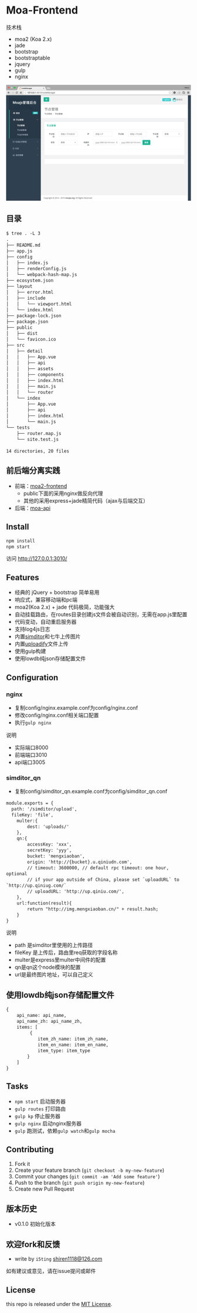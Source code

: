 # Moa-Frontend

技术栈

- moa2 (Koa 2.x)
- jade
- bootstrap
- bootstraptable
- jquery
- gulp
- nginx

![](doc/preview.png)

## 目录

```shell
$ tree . -L 3
.
├── README.md
├── app.js
├── config
│   ├── index.js
│   ├── renderConfig.js
│   └── webpack-hash-map.js
├── ecosystem.json
├── layout
│   ├── error.html
│   ├── include
│   │   └── viewport.html
│   └── index.html
├── package-lock.json
├── package.json
├── public
│   ├── dist
│   └── favicon.ico
├── src
│   ├── detail
│   │   ├── App.vue
│   │   ├── api
│   │   ├── assets
│   │   ├── components
│   │   ├── index.html
│   │   ├── main.js
│   │   └── router
│   └── index
│       ├── App.vue
│       ├── api
│       ├── index.html
│       └── main.js
└── tests
    ├── router.map.js
    └── site.test.js

14 directories, 20 files
```

## 前后端分离实践

- 前端：[moa2-frontend](https://github.com/moajs/moa2-frontend)
  - public下面的采用nginx做反向代理
  - 其他的采用express+jade精简代码（ajax与后端交互）
- 后端：[moa-api](https://github.com/moajs/moa-api)

## Install

```
npm install 
npm start
```

访问 http://127.0.0.1:3010/

## Features

- 经典的 jQuery + bootstrap 简单易用
- 响应式，兼容移动端和pc端
- moa2(Koa 2.x) + jade 代码极简，功能强大
- 自动挂载路由，在routes目录创建js文件会被自动识别，无需在app.js里配置
- 代码变动，自动重启服务器
- 支持log4js日志
- 内置[simditor](http://simditor.tower.im/)和七牛上传图片
- 内置[uploadify](https://github.com/i5ting/uploadify)文件上传
- 使用gulp构建
- 使用lowdb纯json存储配置文件

## Configuration

### nginx

- 复制config/nginx.example.conf为config/nginx.conf
- 修改config/nginx.conf相关端口配置
- 执行`gulp nginx`

说明

- 实际端口8000
- 前端端口3010
- api端口3005

### simditor_qn

- 复制config/simditor_qn.example.conf为config/simditor_qn.conf

```
module.exports = {
  path: '/simditor/upload',
  fileKey: 'file',
	multer:{ 
	 	dest: 'uploads/' 
	},
	qn:{
		accessKey: 'xxx',
		secretKey: 'yyy',
		bucket: 'mengxiaoban',
		origin: 'http://{bucket}.u.qiniudn.com',
		// timeout: 3600000, // default rpc timeout: one hour, optional
		// if your app outside of China, please set `uploadURL` to `http://up.qiniug.com/`
		// uploadURL: 'http://up.qiniu.com/',
	},
	url:function(result){
		return "http://img.mengxiaoban.cn/" + result.hash;
	}
}
```

说明

- path 是simditor里使用的上传路径
- fileKey 是上传后，路由里req获取的字段名称
- multer是express里multer中间件的配置
- qn是qn这个node模块的配置
- url是最终图片地址，可以自己定义

## 使用lowdb纯json存储配置文件

```
{
    api_name: api_name,
	api_name_zh: api_name_zh,
	items: [
		 {
			item_zh_name: item_zh_name,
            item_en_name: item_en_name,
            item_type: item_type
		}
	]
}
```

## Tasks

- `npm start` 启动服务器
- `gulp routes` 打印路由
- `gulp kp` 停止服务器
- `gulp nginx` 启动nginx服务器
- `gulp` 跑测试，依赖`gulp watch`和`gulp mocha`

## Contributing

1. Fork it
2. Create your feature branch (`git checkout -b my-new-feature`)
3. Commit your changes (`git commit -am 'Add some feature'`)
4. Push to the branch (`git push origin my-new-feature`)
5. Create new Pull Request

## 版本历史

- v0.1.0 初始化版本

## 欢迎fork和反馈

- write by `i5ting` shiren1118@126.com

如有建议或意见，请在issue提问或邮件

## License

this repo is released under the [MIT
License](http://www.opensource.org/licenses/MIT).
